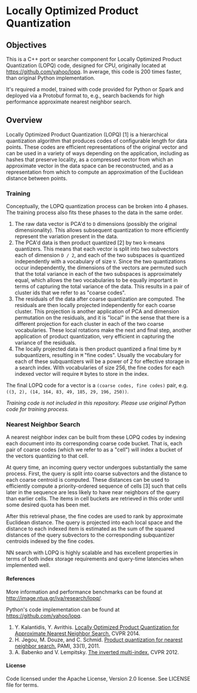 
# Locally Optimized Product Quantization

## Objectives
This is a C++ port or searcher component for Locally Optimized Product Quantization (LOPQ) code, designed for CPU, originally located at https://github.com/yahoo/lopq.
In average, this code is 200 times faster, than original Python implementation.

It's required a model, trained with code provided for Python or Spark and deployed via a Protobuf format to, e.g., search backends for high performance approximate nearest neighbor search.

## Overview

Locally Optimized Product Quantization (LOPQ) [1] is a hierarchical quantization algorithm that produces codes of configurable length for data points. These codes are efficient representations of the original vector and can be used in a variety of ways depending on the application, including as hashes that preserve locality, as a compressed vector from which an approximate vector in the data space can be reconstructed, and as a representation from which to compute an approximation of the Euclidean distance between points.

### Training
Conceptually, the LOPQ quantization process can be broken into 4 phases. The training process also fits these phases to the data in the same order.

1. The raw data vector is PCA'd to `D` dimensions (possibly the original dimensionality). This allows subsequent quantization to more efficiently represent the variation present in the data.
2. The PCA'd data is then product quantized [2] by two k-means quantizers. This means that each vector is split into two subvectors each of dimension `D / 2`, and each of the two subspaces is quantized independently with a vocabulary of size `V`. Since the two quantizations occur independently, the dimensions of the vectors are permuted such that the total variance in each of the two subspaces is approximately equal, which allows the two vocabularies to be equally important in terms of capturing the total variance of the data. This results in a pair of cluster ids that we refer to as "coarse codes".
3. The residuals of the data after coarse quantization are computed. The residuals are then locally projected independently for each coarse cluster. This projection is another application of PCA and dimension permutation on the residuals, and it is "local" in the sense that there is a different projection for each cluster in each of the two coarse vocabularies. These local rotations make the next and final step, another application of product quantization, very efficient in capturing the variance of the residuals.
4. The locally projected data is then product quantized a final time by `M` subquantizers, resulting in `M` "fine codes". Usually the vocabulary for each of these subquantizers will be a power of 2 for effective storage in a search index. With vocabularies of size 256, the fine codes for each indexed vector will require `M` bytes to store in the index.

The final LOPQ code for a vector is a `(coarse codes, fine codes)` pair, e.g. `((3, 2), (14, 164, 83, 49, 185, 29, 196, 250))`.

*Training code is not included in this repository. Please use original Python code for training process.*

### Nearest Neighbor Search

A nearest neighbor index can be built from these LOPQ codes by indexing each document into its corresponding coarse code bucket. That is, each pair of coarse codes (which we refer to as a "cell") will index a bucket of the vectors quantizing to that cell.

At query time, an incoming query vector undergoes substantially the same process. First, the query is split into coarse subvectors and the distance to each coarse centroid is computed. These distances can be used to efficiently compute a priority-ordered sequence of cells [3] such that cells later in the sequence are less likely to have near neighbors of the query than earlier cells. The items in cell buckets are retrieved in this order until some desired quota has been met.

After this retrieval phase, the fine codes are used to rank by approximate Euclidean distance. The query is projected into each local space and the distance to each indexed item is estimated as the sum of the squared distances of the query subvectors to the corresponding subquantizer centroids indexed by the fine codes.

NN search with LOPQ is highly scalable and has excellent properties in terms of both index storage requirements and query-time latencies when implemented well.

#### References

More information and performance benchmarks can be found at http://image.ntua.gr/iva/research/lopq/.

Python's code implementation can be found at https://github.com/yahoo/lopq.

1. Y. Kalantidis, Y. Avrithis. [Locally Optimized Product Quantization for Approximate Nearest Neighbor Search.](http://image.ntua.gr/iva/files/lopq.pdf) CVPR 2014.
2. H. Jegou, M. Douze, and C. Schmid. [Product quantization for nearest neighbor search.](https://lear.inrialpes.fr/pubs/2011/JDS11/jegou_searching_with_quantization.pdf) PAMI, 33(1), 2011.
3. A. Babenko and V. Lempitsky. [The inverted multi-index.](http://cache-ash04.cdn.yandex.net/download.yandex.ru/company/cvpr2012.pdf) CVPR 2012.

#### License

Code licensed under the Apache License, Version 2.0 license. See LICENSE file for terms.

